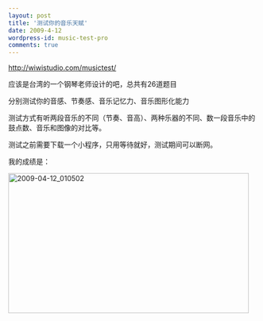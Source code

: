 ```yaml
---
layout: post
title: '测试你的音乐天赋'
date: 2009-4-12
wordpress-id: music-test-pro
comments: true
---
```

<p><a href="http://wiwistudio.com/musictest/">http://wiwistudio.com/musictest/</a></p>  <p>应该是台湾的一个钢琴老师设计的吧，总共有26道题目</p>  <p>分别测试你的音感、节奏感、音乐记忆力、音乐图形化能力</p>  <p>测试方式有听两段音乐的不同（节奏、音高）、两种乐器的不同、数一段音乐中的鼓点数、音乐和图像的对比等。</p>  <p>测试之前需要下载一个小程序，只用等待就好，测试期间可以断网。</p>  <p>我的成绩是：</p>  <p><a href="http://laoyang.yo2.cn/wp-content/uploads/300/30018/2009/04/20090412-010502.png"><img title="2009-04-12_010502" style="border-right: 0px; border-top: 0px; display: inline; border-left: 0px; border-bottom: 0px" height="282" alt="2009-04-12_010502" src="http://laoyang.yo2.cn/wp-content/uploads/300/30018/2009/04/20090412-010502-thumb.png" width="484" border="0" /></a></p>
